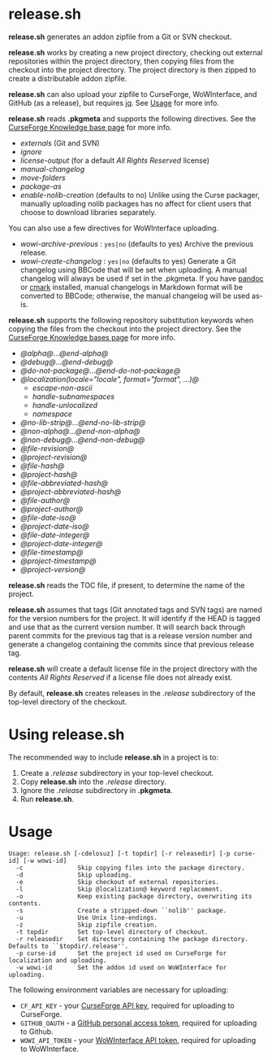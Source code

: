 # release.sh

__release.sh__ generates an addon zipfile from a Git or SVN checkout.

__release.sh__ works by creating a new project directory, checking out external
repositories within the project directory, then copying files from the checkout
into the project directory.  The project directory is then zipped to create a
distributable addon zipfile.

__release.sh__ can also upload your zipfile to CurseForge, WoWInterface, and
GitHub (as a release), but requires [jq](https://stedolan.github.io/jq/). See
[Usage](#usage) for more info.

__release.sh__ reads __.pkgmeta__ and supports the following directives. See the
[CurseForge Knowledge base page](http://legacy.curseforge.com/wiki/projects/pkgmeta-file/) for more info.

  - *externals* (Git and SVN)
  - *ignore*
  - *license-output* (for a default *All Rights Reserved* license)
  - *manual-changelog*
  - *move-folders*
  - *package-as*
  - *enable-nolib-creation* (defaults to no) Unlike using the Curse packager,
    manually uploading nolib packages has no affect for client users that choose
    to download libraries separately.

You can also use a few directives for WoWInterface uploading.

  - *wowi-archive-previous* : `yes|no` (defaults to yes) Archive the previous release.
  - *wowi-create-changelog* : `yes|no` (defaults to yes) Generate a Git changelog using
  BBCode that will be set when uploading. A manual changelog will always be used if set
  in the .pkgmeta. If you have [pandoc](http://pandoc.org/) or [cmark](https://github.com/jgm/cmark)
  installed, manual changelogs in Markdown format will be converted to BBCode; otherwise,
  the manual changelog will be used as-is.

__release.sh__ supports the following repository substitution keywords when
copying the files from the checkout into the project directory. See the
[CurseForge Knowledge bases page](http://legacy.curseforge.com/wiki/repositories/repository-keyword-substitutions/) for more info.

  - *@alpha@*...*@end-alpha@*
  - *@debug@*...*@end-debug@*
  - *@do-not-package@*...*@end-do-not-package@*
  - *@localization(locale="locale", format="format", ...)@*
    - *escape-non-ascii*
    - *handle-subnamespaces*
    - *handle-unlocalized*
    - *namespace*
  - *@no-lib-strip@*...*@end-no-lib-strip@*
  - *@non-alpha@*...*@end-non-alpha@*
  - *@non-debug@*...*@end-non-debug@*
  - *@file-revision@*
  - *@project-revision@*
  - *@file-hash@*
  - *@project-hash@*
  - *@file-abbreviated-hash@*
  - *@project-abbreviated-hash@*
  - *@file-author@*
  - *@project-author@*
  - *@file-date-iso@*
  - *@project-date-iso@*
  - *@file-date-integer@*
  - *@project-date-integer@*
  - *@file-timestamp@*
  - *@project-timestamp@*
  - *@project-version@*

__release.sh__ reads the TOC file, if present, to determine the name of the
project.

__release.sh__ assumes that tags (Git annotated tags and SVN tags) are named for
the version numbers for the project.  It will identify if the HEAD is tagged and
use that as the current version number.  It will search back through parent
commits for the previous tag that is a release version number and generate a
changelog containing the commits since that previous release tag.

__release.sh__ will create a default license file in the project directory with
the contents *All Rights Reserved* if a license file does not already exist.

By default, __release.sh__ creates releases in the *.release* subdirectory of the
top-level directory of the checkout.

# Using release.sh

The recommended way to include __release.sh__ in a project is to:

1.  Create a *.release* subdirectory in your top-level checkout.
2.  Copy __release.sh__ into the *.release* directory.
3.  Ignore the *.release* subdirectory in __.pkgmeta__.
4.  Run __release.sh__.

# Usage

```
Usage: release.sh [-cdelosuz] [-t topdir] [-r releasedir] [-p curse-id] [-w wowi-id]
  -c               Skip copying files into the package directory.
  -d               Skip uploading.
  -e               Skip checkout of external repositories.
  -l               Skip @localization@ keyword replacement.
  -o               Keep existing package directory, overwriting its contents.
  -s               Create a stripped-down ``nolib'' package.
  -u               Use Unix line-endings.
  -z               Skip zipfile creation.
  -t topdir        Set top-level directory of checkout.
  -r releasedir    Set directory containing the package directory. Defaults to ``$topdir/.release''.
  -p curse-id      Set the project id used on CurseForge for localization and uploading.
  -w wowi-id       Set the addon id used on WoWInterface for uploading.
```

The following environment variables are necessary for uploading:

  - `CF_API_KEY` - your [CurseForge API key](https://wow.curseforge.com/home/api-key/), required for uploading to CurseForge.
  - `GITHUB_OAUTH` - a [GitHub personal access token](https://github.com/settings/tokens), required for uploading to Github.
  - `WOWI_API_TOKEN` - your [WoWInterface API token](https://www.wowinterface.com/downloads/filecpl.php?action=apitokens), required for uploading to WoWInterface.
